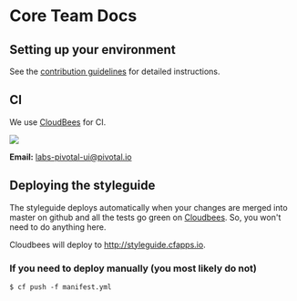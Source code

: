 # Core Team Docs

## Setting up your environment

See the [contribution guidelines](https://github.com/pivotal-cf/pivotal-ui/blob/master/CONTRIBUTING.md#setting-up-your-environment) for detailed instructions.

## CI

We use [CloudBees](https://pivotal.ci.cloudbees.com/job/pivotal-ui-styleguide/) for CI.

![](http://media.giphy.com/media/ktZJlSaABbSOk/giphy.gif)

**Email:** labs-pivotal-ui@pivotal.io

## Deploying the styleguide

The styleguide deploys automatically when your changes are merged into master on github and all the tests go green on [Cloudbees](https://pivotal.ci.cloudbees.com/job/pivotal-ui-styleguide/). So, you won't need to do anything here.

Cloudbees will deploy to <http://styleguide.cfapps.io>.

### If you need to deploy manually (you most likely do not)

    $ cf push -f manifest.yml

